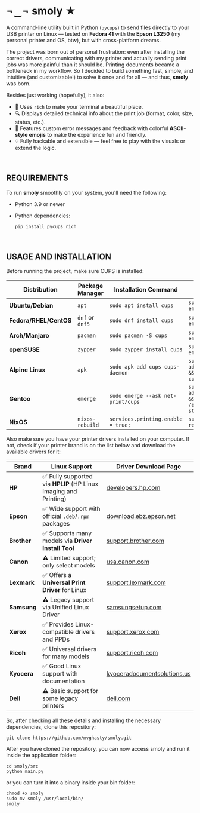 # ¬‿¬ smoly ★

A command-line utility built in Python (`pycups`) to send files directly to your USB printer on Linux — tested on **Fedora 41** with the **Epson L3250** (my personal printer and OS, btw), but with cross-platform dreams.

The project was born out of personal frustration: even after installing the correct drivers, communicating with my printer and actually sending print jobs was more painful than it should be. Printing documents became a bottleneck in my workflow. So I decided to build something fast, simple, and intuitive (and customizable!) to solve it once and for all — and thus, **smoly** was born.

Besides just working (hopefully), it also:
- 💅 Uses `rich` to make your terminal a beautiful place.
- 🔍 Displays detailed technical info about the print job (format, color, size, status, etc.).
- 🧠 Features custom error messages and feedback with colorful **ASCII-style emojis** to make the experience fun and friendly.
- 💡 Fully hackable and extensible — feel free to play with the visuals or extend the logic.

<br>

## REQUIREMENTS

To run **smoly** smoothly on your system, you'll need the following:

- Python 3.9 or newer  
- Python dependencies:

  ```bash
  pip install pycups rich
  ```

<br>

## USAGE AND INSTALLATION

Before running the project, make sure CUPS is installed:

| Distribution         | Package Manager        | Installation Command                     | Enable & Start Service                                      |
|----------------------|------------------------|------------------------------------------|-------------------------------------------------------------|
| **Ubuntu/Debian**    | `apt`                  | `sudo apt install cups`                 | `sudo systemctl enable --now cups`                          |
| **Fedora/RHEL/CentOS** | `dnf` or `dnf5`      | `sudo dnf install cups`                 | `sudo systemctl enable --now cups`                          |
| **Arch/Manjaro**     | `pacman`               | `sudo pacman -S cups`                   | `sudo systemctl enable --now cups`                          |
| **openSUSE**         | `zypper`               | `sudo zypper install cups`              | `sudo systemctl enable --now cups`                          |
| **Alpine Linux**     | `apk`                  | `sudo apk add cups cups-daemon`         | `sudo rc-update add cupsd default && sudo service cupsd start` |
| **Gentoo**           | `emerge`               | `sudo emerge --ask net-print/cups`      | `sudo rc-update add cupsd default && sudo /etc/init.d/cupsd start` |
| **NixOS**            | `nixos-rebuild`        | `services.printing.enable = true;`      | `sudo nixos-rebuild switch` | 


Also make sure you have your printer drivers installed on your computer. If not, check if your printer brand is on the list below and download the available drivers for it:


| Brand     | Linux Support | Driver Download Page |
|-----------|----------------|-----------------------|
| **HP**    | ✅ Fully supported via **HPLIP** (HP Linux Imaging and Printing) | [developers.hp.com](https://developers.hp.com/hp-linux-imaging-and-printing) |
| **Epson** | ✅ Wide support with official `.deb`/`.rpm` packages | [download.ebz.epson.net](https://download.ebz.epson.net/dsc/search/01/search/?OSC=LX) |
| **Brother** | ✅ Supports many models via **Driver Install Tool** | [support.brother.com](https://support.brother.com/g/b/faqend.aspx?c=us&faqid=faq00100556_000&lang=en) |
| **Canon** | ⚠️ Limited support; only select models | [usa.canon.com](https://www.usa.canon.com/support/software-and-drivers) |
| **Lexmark** | ✅ Offers a **Universal Print Driver** for Linux | [support.lexmark.com](https://support.lexmark.com/en_us/drivers-downloads.html) |
| **Samsung** | ⚠️ Legacy support via Unified Linux Driver | [samsungsetup.com](https://www.samsungsetup.com/ts/client/en/install.html) |
| **Xerox** | ✅ Provides Linux-compatible drivers and PPDs | [support.xerox.com](https://www.support.xerox.com/en-ca/content/111461) |
| **Ricoh** | ✅ Universal drivers for many models | [support.ricoh.com](https://support.ricoh.com/bb/html/dr_ut_e/rc3/model/p_i/p_i.htm?lang=en) |
| **Kyocera** | ✅ Good Linux support with documentation | [kyoceradocumentsolutions.us](https://www.kyoceradocumentsolutions.us/en/support/downloads.html) |
| **Dell** | ⚠️ Basic support for some legacy printers | [dell.com](https://www.dell.com/support/home/en-us?app=drivers) |


So, after checking all these details and installing the necessary dependencies, clone this repository:


```shell
git clone https://github.com/mvghasty/smoly.git
```


After you have cloned the repository, you can now access smoly and run it inside the application folder:


```shell
cd smoly/src
python main.py
```


or you can turn it into a binary inside your bin folder:


```shell
chmod +x smoly
sudo mv smoly /usr/local/bin/
smoly
```
